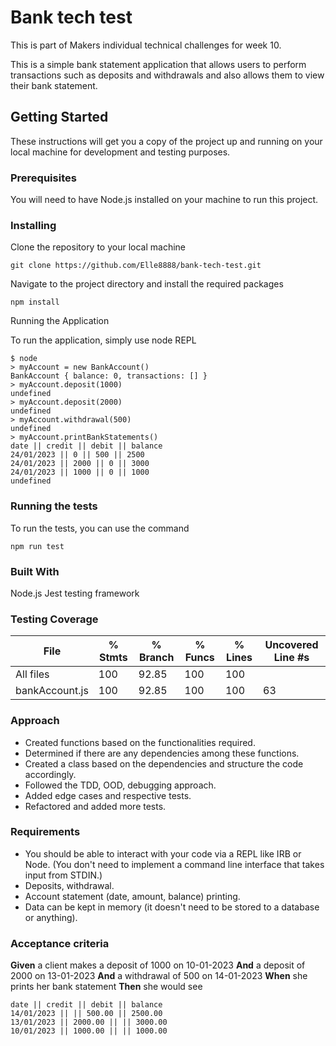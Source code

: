# Bank tech test

This is part of Makers individual technical challenges for week 10.

This is a simple bank statement application that allows users to perform transactions such as deposits and withdrawals and also allows them to view their bank statement.

## Getting Started

These instructions will get you a copy of the project up and running on your local machine for development and testing purposes.

### Prerequisites

You will need to have Node.js installed on your machine to run this project.

### Installing
Clone the repository to your local machine

```git clone https://github.com/Elle8888/bank-tech-test.git```

Navigate to the project directory and install the required packages

```
npm install
```
Running the Application


To run the application, simply use node REPL

```
$ node
> myAccount = new BankAccount()
BankAccount { balance: 0, transactions: [] }
> myAccount.deposit(1000)
undefined
> myAccount.deposit(2000)
undefined
> myAccount.withdrawal(500)
undefined
> myAccount.printBankStatements()
date || credit || debit || balance
24/01/2023 || 0 || 500 || 2500
24/01/2023 || 2000 || 0 || 3000
24/01/2023 || 1000 || 0 || 1000
undefined
```
### Running the tests
To run the tests, you can use the command
```
npm run test
```
### Built With

Node.js
Jest testing framework

### Testing Coverage

File            | % Stmts | % Branch | % Funcs | % Lines | Uncovered Line #s
----------------|---------|----------|---------|---------|-------------------
All files       |     100 |    92.85 |     100 |     100 |
 bankAccount.js |     100 |    92.85 |     100 |     100 | 63


### Approach

* Created functions based on the functionalities required.
* Determined if there are any dependencies among these functions.
* Created a class based on the dependencies and structure the code accordingly.
* Followed the TDD, OOD, debugging approach.
* Added edge cases and respective tests.
* Refactored and added more tests.
### Requirements

* You should be able to interact with your code via a REPL like IRB or Node.  (You don't need to implement a command line interface that takes input from STDIN.)
* Deposits, withdrawal.
* Account statement (date, amount, balance) printing.
* Data can be kept in memory (it doesn't need to be stored to a database or anything).
### Acceptance criteria

**Given** a client makes a deposit of 1000 on 10-01-2023
**And** a deposit of 2000 on 13-01-2023
**And** a withdrawal of 500 on 14-01-2023
**When** she prints her bank statement
**Then** she would see

```
date || credit || debit || balance
14/01/2023 || || 500.00 || 2500.00
13/01/2023 || 2000.00 || || 3000.00
10/01/2023 || 1000.00 || || 1000.00
```